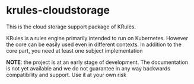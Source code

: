 # krules-cloudstorage

This is the cloud storage support package of KRules.

KRules is a rules engine primarily intended to run on Kubernetes. 
However the core can be easily used even in different contexts. 
In addition to the core part, you need at least one subject implementation

**NOTE**: the project is at an early stage of development. 
The documentation is not yet available and we do not guarantee 
in any way backwards compatibility and support. Use it at your own risk
